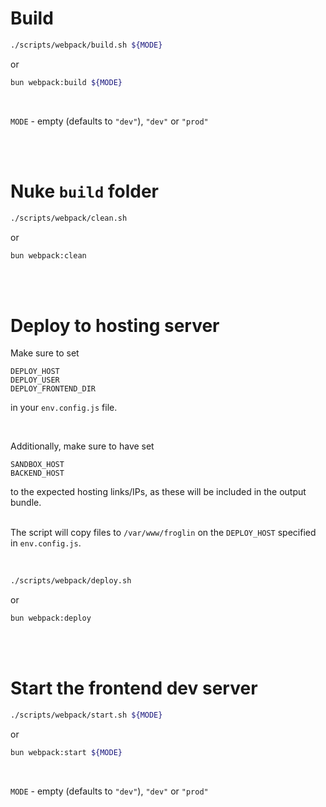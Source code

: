 # Build

```sh
./scripts/webpack/build.sh ${MODE}
```
or
```sh
bun webpack:build ${MODE}
```

<br>

`MODE` - empty (defaults to `"dev"`), `"dev"` or `"prod"`

<br>
<br>

# Nuke `build` folder

```sh
./scripts/webpack/clean.sh
```
or
```sh
bun webpack:clean
```

<br>
<br>

# Deploy to hosting server


Make sure to set

    DEPLOY_HOST
    DEPLOY_USER
    DEPLOY_FRONTEND_DIR

in your `env.config.js` file.

<br>

Additionally, make sure to have set

    SANDBOX_HOST
    BACKEND_HOST

to the expected hosting links/IPs, as these will be included in the output bundle.<br>
<br>

The script will copy files to `/var/www/froglin` on the `DEPLOY_HOST` specified in `env.config.js`.

<br>

```sh
./scripts/webpack/deploy.sh
```
or
```sh
bun webpack:deploy
```

<br>
<br>

# Start the frontend dev server

```sh
./scripts/webpack/start.sh ${MODE}
```
or
```sh
bun webpack:start ${MODE}
```

<br>

`MODE` - empty (defaults to `"dev"`), `"dev"` or `"prod"`
